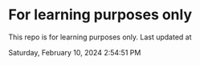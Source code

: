 # For learning purposes only
This repo is for learning purposes only.
Last updated at

Saturday, February 10, 2024 2:54:51 PM

